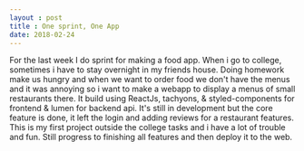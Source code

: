 ```yaml
---
layout : post
title : One sprint, One App
date: 2018-02-24
---
```


For the last week I do sprint for making a food app. When i go to college, sometimes i have to stay overnight in my friends house. Doing homework make us hungry and when we want to order food we don't have the menus and it was annoying so i want to make a webapp to display a menus of small restaurants there. It build using ReactJs, tachyons, & styled-components for frontend & lumen for backend api. It's still in development but the core feature is done, it left the login and adding reviews for a restaurant features. This is my first project outside the college tasks and i have a lot of trouble and fun. Still progress to finishing all features and then deploy it to the web.